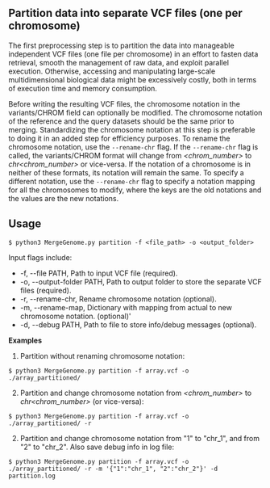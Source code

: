 ## Partition data into separate VCF files (one per chromosome)

The first preprocessing step is to partition the data into manageable independent VCF files (one file per chromosome) in an effort to fasten data retrieval, smooth the management of raw data, and exploit parallel execution. Otherwise, accessing and manipulating large-scale multidimensional biological data might be excessively costly, both in terms of execution time and memory consumption.

Before writing the resulting VCF files, the chromosome notation in the variants/CHROM field can optionally be modified. The chromosome notation of the reference and the query datasets should be the same prior to merging. Standardizing the chromosome notation at this step is preferable to doing it in an added step for efficiency purposes. To rename the chromosome notation, use the `--rename-chr` flag. If the `--rename-chr` flag is called, the variants/CHROM format will change from *<chrom_number>* to *chr<chrom_number>* or vice-versa. If the notation of a chromosome is in neither of these formats, its notation will remain the same. To specify a different notation, use the `--rename-chr` flag to specify a notation mapping for all the chromosomes to modify, where the keys are the old notations and the values are the new notations.

## Usage

```
$ python3 MergeGenome.py partition -f <file_path> -o <output_folder>
```

Input flags include:

* -f, --file PATH, Path to input VCF file (required).
* -o, --output-folder PATH, Path to output folder to store the separate VCF files (required).
* -r, --rename-chr, Rename chromosome notation (optional).
* -m, --rename-map, Dictionary with mapping from actual to new chromosome notation. (optional)'
* -d, --debug PATH, Path to file to store info/debug messages (optional).

**Examples**

1. Partition without renaming chromosome notation:

```
$ python3 MergeGenome.py partition -f array.vcf -o ./array_partitioned/
```

2. Partition and change chromosome notation from *<chrom_number>* to *chr<chrom_number>* (or vice-versa):

```
$ python3 MergeGenome.py partition -f array.vcf -o ./array_partitioned/ -r
```

2. Partition and change chromosome notation from "1" to "chr_1", and from "2" to "chr_2". Also save debug info in log file:

```
$ python3 MergeGenome.py partition -f array.vcf -o ./array_partitioned/ -r -m '{"1":"chr_1", "2":"chr_2"}' -d partition.log
```